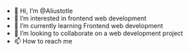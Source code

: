 - 👋 Hi, I’m @Aliustotle
- 👀 I’m interested in frontend web development 
- 🌱 I’m currently learning Frontend web development 
- 💞️ I’m looking to collaborate on a web development project
- 📫 How to reach me 

<!---
Aliustotle/Aliustotle is a ✨ special ✨ repository because its `README.md` (this file) appears on your GitHub profile.
You can click the Preview link to take a look at your changes.
--->

